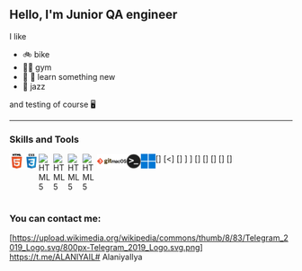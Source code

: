 ## Hello, I'm Junior QA engineer

I like
* :bike:   bike
* :weight_lifting_woman:   gym
* :book: :mag_right:   learn something new
* :saxophone:   jazz

and testing of course   :desktop_computer:

---
### Skills and Tools
[<img align="left" alt="HTML5" width="26px" src=https://raw.githubusercontent.com/github/explore/80688e429a7d4ef2fca1e82350fe8e3517d3494d/topics/html/html.png/>]
[<<img align="left" alt="HTML5" width="26px" src=https://raw.githubusercontent.com/github/explore/80688e429a7d4ef2fca1e82350fe8e3517d3494d/topics/css/css.png/>]
[<img align="left" alt="HTML5" width="26px" src=https://media.proglib.io/wp-uploads/2017/02/download.png/>]
<img align="left" alt="HTML5" width="26px" src=https://upload.wikimedia.org/wikipedia/ru/thumb/3/39/Java_logo.svg/1200px-Java_logo.svg.png/>]
<img align="left" alt="HTML5" width="26px" src=https://images.credly.com/images/1d00cba3-b482-410c-a507-26d58e77f1db/Artboard_Copy_16.png/>]
[<img align="left" alt="HTML5" width="26px" src=https://www.itsdelta.ru/upload/iblock/d41/d4164c9d28b9e2c11e347b5e477ab831.png/>]
[<img align="left" alt="HTML5" width="26px" src=https://raw.githubusercontent.com/github/explore/80688e429a7d4ef2fca1e82350fe8e3517d3494d/topics/git/git.png/>]
[<img align="left" alt="HTML5" width="26px" src=https://raw.githubusercontent.com/github/explore/868696fc547869eb5de5add3b3695abdd43bb9dc/topics/macos/macos.png/>]
[<img align="left" alt="HTML5" width="26px" src=https://raw.githubusercontent.com/github/explore/d92924b1d925bb134e308bd29c9de6c302ed3beb/topics/terminal/terminal.png/>]
[<img align="left" alt="HTML5" width="26px" src=https://raw.githubusercontent.com/github/explore/379d49236d826364be968345e0a085d044108cff/topics/windows/windows.png/>]

<br />
<br />
<br />

### You can contact me:
[https://upload.wikimedia.org/wikipedia/commons/thumb/2/21/VK.com-logo.svg/640px-VK.com-logo.svg.png]: https://vk.com/feed 
[https://upload.wikimedia.org/wikipedia/commons/thumb/8/83/Telegram_2019_Logo.svg/800px-Telegram_2019_Logo.svg.png] https://t.me/ALANIYAIL# AlaniyaIlya
